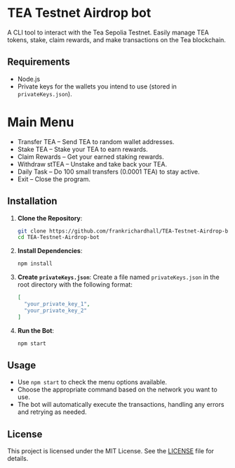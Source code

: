 # TEA Testnet Airdrop bot
A CLI tool to interact with the Tea Sepolia Testnet. Easily manage TEA tokens, stake, claim rewards, and make transactions on the Tea blockchain.

## Requirements

- Node.js
- Private keys for the wallets you intend to use (stored in `privateKeys.json`).

# Main Menu
- Transfer TEA – Send TEA to random wallet addresses.
- Stake TEA – Stake your TEA to earn rewards.
- Claim Rewards – Get your earned staking rewards.
- Withdraw stTEA – Unstake and take back your TEA.
- Daily Task – Do 100 small transfers (0.0001 TEA) to stay active.
- Exit – Close the program.

## Installation

1. **Clone the Repository**:

   ```bash
   git clone https://github.com/frankrichardhall/TEA-Testnet-Airdrop-bot.git
   cd TEA-Testnet-Airdrop-bot
   ```

2. **Install Dependencies**:

   ```bash
   npm install
   ```

3. **Create `privateKeys.json`**:
   Create a file named `privateKeys.json` in the root directory with the following format:

   ```json
   [
     "your_private_key_1",
     "your_private_key_2"
   ]
   ```

4. **Run the Bot**:

   ```bash
   npm start
   ```

## Usage

- Use `npm start` to check the menu options available.
- Choose the appropriate command based on the network you want to use.
- The bot will automatically execute the transactions, handling any errors and retrying as needed.

## License

This project is licensed under the MIT License. See the [LICENSE](LICENSE) file for details.
 
 
 
 
 
 
 
 
 
 
 
 
 
 